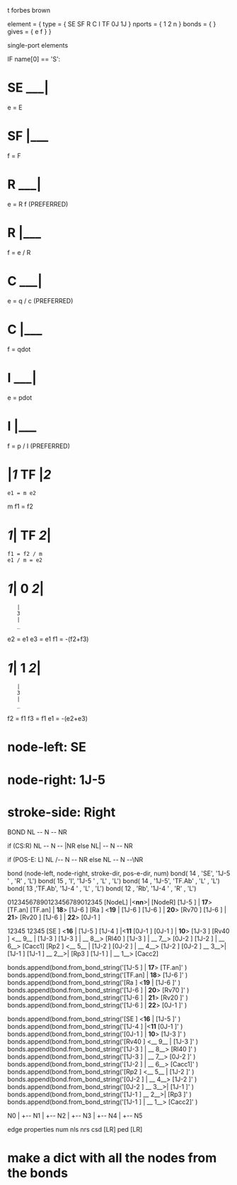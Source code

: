 t forbes brown

element = {
  type = {
    SE
    SF
    R
    C
    I
    TF
    0J
    1J
  }
  nports = {
    1
    2
    n
  }
  bonds = {
  }
  gives = {
    e
    f
  }
}



single-port elements

IF name[0] == 'S':

# SE  ___|
  e = E

# SF |___
  f = F

# R   ___|
  e = R f    (PREFERRED)
# R  |___
  f = e / R

# C   ___|
  e = q / c  (PREFERRED)
# C  |___
  f = qdot

# I   ___|
  e = pdot
# I  |___
  f = p / I  (PREFERRED)

# |_1_ TF |_2_
    e1 = m e2
  m f1 = f2
#  _1_| TF _2_|
    f1 = f2 / m
    e1 / m = e2

# _1_| 0 _2_|
       |
       3
       |
       _
  e2 = e1
  e3 = e1
  f1 = -(f2+f3)

# _1_| 1 _2_|
       |
       3
       |
       _
  f2 = f1
  f3 = f1
  e1 = -(e2+e3)


#  node-left: SE
#  node-right: 1J-5
#  stroke-side: Right

BOND
NL -- N  -- NR

if (CS:R)
  NL  -- N  -- |NR
else
  NL| -- N  --  NR

if (POS-E: L)
  NL /-- N  -- NR
else
  NL  -- N  --\NR


bond (node-left, node-right, stroke-dir, pos-e-dir, num)
bond( 14 ,   'SE', '1J-5 '  , 'R' , 'L')
bond( 15 ,    'I', '1J-5 '  , 'L' , 'L')
bond( 14 , '1J-5', 'TF.Ab'  , 'L' , 'L')
bond( 13 ,'TF.Ab', '1J-4 '  , 'L' , 'L')
bond( 12 ,   'Rb', '1J-4 '  , 'R' , 'L')


01234567890123456789012345
[NodeL] |<__nn__>| [NodeR]
[1J-5 ] | __17__>  [TF.an]
[TF.an] | __18__>  [1J-6 ]
[Ra   ]  <__19__ | [1J-6 ]
[1J-6 ] | __20__>  [Rv70 ]
[1J-6 ] | __21__>  [Rv20 ]
[1J-6 ] | __22__>  [0J-1 ]

 12345              12345
[SE   ]  <__16__ | [1J-5 ]
[1J-4 ] |<__11__   [0J-1 ]
[0J-1 ] | __10__>  [1J-3 ]
[Rv40 ]  <__ 9__ | [1J-3 ]
[1J-3 ] | __ 8__>  [Rl40 ]
[1J-3 ] | __ 7__>  [0J-2 ]
[1J-2 ] | __ 6__>  [Cacc1]
[Rp2  ]  <__ 5__ | [1J-2 ]
[0J-2 ] | __ 4__>  [1J-2 ]
[0J-2 ]   __ 3__>| [1J-1 ]
[1J-1 ]   __ 2__>| [Rp3  ]
[1J-1 ] | __ 1__>  [Cacc2]



bonds.append(bond.from_bond_string('[1J-5 ] | __17__>  [TF.an]' )
bonds.append(bond.from_bond_string('[TF.an] | __18__>  [1J-6 ]' )
bonds.append(bond.from_bond_string('[Ra   ]  <__19__ | [1J-6 ]' )
bonds.append(bond.from_bond_string('[1J-6 ] | __20__>  [Rv70 ]' )
bonds.append(bond.from_bond_string('[1J-6 ] | __21__>  [Rv20 ]' )
bonds.append(bond.from_bond_string('[1J-6 ] | __22__>  [0J-1 ]' )

bonds.append(bond.from_bond_string('[SE   ]  <__16__ | [1J-5 ]' )
bonds.append(bond.from_bond_string('[1J-4 ] |<__11__   [0J-1 ]' )
bonds.append(bond.from_bond_string('[0J-1 ] | __10__>  [1J-3 ]' )
bonds.append(bond.from_bond_string('[Rv40 ]  <__ 9__ | [1J-3 ]' )
bonds.append(bond.from_bond_string('[1J-3 ] | __ 8__>  [Rl40 ]' )
bonds.append(bond.from_bond_string('[1J-3 ] | __ 7__>  [0J-2 ]' )
bonds.append(bond.from_bond_string('[1J-2 ] | __ 6__>  [Cacc1]' )
bonds.append(bond.from_bond_string('[Rp2  ]  <__ 5__ | [1J-2 ]' )
bonds.append(bond.from_bond_string('[0J-2 ] | __ 4__>  [1J-2 ]' )
bonds.append(bond.from_bond_string('[0J-2 ]   __ 3__>| [1J-1 ]' )
bonds.append(bond.from_bond_string('[1J-1 ]   __ 2__>| [Rp3  ]' )
bonds.append(bond.from_bond_string('[1J-1 ] | __ 1__>  [Cacc2]' )


N0
|
+-- N1
|
+-- N2
|
+-- N3
|
+-- N4
|
+-- N5


edge properties
  num
  nls
  nrs
  csd [LR]
  ped [LR]


# make a dict with all the nodes from the bonds

